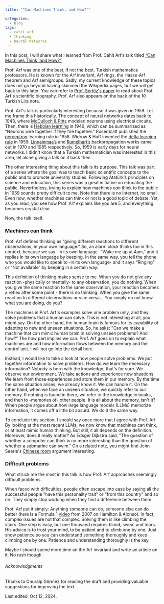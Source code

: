 ```yaml
---
title: "“Can Machines Think, and How?”"

categories:
  - Blog
tags:
  - cahit arf
  - thinking
  - neural networks
---
```


In this post, I will share what I learned from Prof. Cahit Arf’s talk titled [“Can Machines Think, and How?”](https://mbkaya.com/hukuk/cahit-arf-makine-dusunebilir-mi-orjinal.pdf)

Prof. Arf was one of the best, if not the best, Turkish mathematics professors. He is known for the Arf invariant, Arf rings, the Hasse-Arf theorem and Arf semigroups. Sadly, my current knowledge of these topics does not go beyond having skimmed the Wikipedia pages, but we will get back to this later. You can refer to [Prof. Sertöz's paper](http://arxiv.org/pdf/1301.3699) to read about Prof. Arf's scientific biography. Prof. Arf also appears on the back of the 10 Turkish Lira note.

Prof. Arf's talk is particularly interesting because it was given in 1959. Let me frame this historically. The concept of neural networks dates back to 1943, where [McCulloch & Pitts](https://www.cs.cmu.edu/~./epxing/Class/10715/reading/McCulloch.and.Pitts.pdf) modeled neurons using electrical circuits. Then, there is [Hebbian learning](https://pure.mpg.de/rest/items/item_2346268_3/component/file_2346267/content) in 1949, which can be summarized as “Neurons wire together if they fire together.” Rosenblatt published the [perceptron](https://dx.doi.org/10.1037/h0042519) learning rule in 1958. Widrow & Hoff invented the [delta learning rule](https://apps.dtic.mil/sti/tr/pdf/AD0241531.pdf) in 1959. [Linnainmaa’s](https://scholar.googleusercontent.com/scholar.bib?q=info:wRjDZKQ_NKYJ:scholar.google.com/&output=citation&scisdr=ClHSp4FHEJWet6nTcS0:AFWwaeYAAAAAZwrVaS2EHx36UPj1s918yDY85yg&scisig=AFWwaeYAAAAAZwrVaX35QZrtI1imHb5ggR1QnYU&scisf=4&ct=citation&cd=-1&hl=en) and [Rumelhart’s](https://stanford.edu/~jlmcc/papers/PDP/Volume\%201/Chap8_PDP86.pdf) backpropagation works came out in 1970 and 1985 respectively. So, 1959 is early days for neural networks. I didn't know that a Turkish mathematician was interested in this area, let alone giving a talk on it back then.

The other interesting thing about this talk is its purpose. This talk was part of a series where the goal was to teach basic scientific concepts to the public and to promote university studies. Following Atatürk’s principles on science and education, this series was a great initiative on educating the public. Nevertheless, trying to explain how machines *can* think to the public in 1959 sounds pretty difficult to me. Note that there is no Internet, no email. Even now, whether machines can think or not is a good topic of debate. Yet, as you read, you see how Prof. Arf explains like you are 5, and everything becomes crystal clear.

Now, the talk itself.

### Machines can think

Prof. Arf defines thinking as “giving different reactions to different observations, in your own language.” So, an alarm clock thinks too in this context, because we say -in its own language- “Wake me up at 4am,” and it replies in its own language by beeping. In the same way, you tell the phone who you would like to speak to -in its own language- and it says “Ringing” or “Not available” by beeping in a certain way.

This definition of thinking makes sense to me. When you do not give any reaction -physically or mentally- to any observation, you do nothing. When you give the same reaction to the same observation, your reaction becomes a reflex after some point - there is no thinking. When you give the same reaction to different observations or vice versa... You simply do not know what you are doing, do you?

The machines in Prof. Arf's examples solve one problem only, and they solve problems that a human can solve. This is not interesting at all, you might say. On the other hand, the human brain is famous for its capability of adapting to new and unseen situations. So, he asks: "Can we make a machine that can mimic human brain in solving unseen problems? And how?" The *how* part implies we can. Prof. Arf goes on to explain what machines are and how information flows between the memory and the control unit. I will not go into the detail here.

Instead, I would like to take a look at how people solve problems. We put together information to solve problems. How do we learn the necessary information? Nobody is born with the knowledge, that's for sure. We observe our environment. We take actions and experience new situations. We learn from those experiences and store them in our memory. By the time the same situation arises, we already know it. We can handle it. On the other hand, when we face an unseen situation, we quickly refer to our memory. If nothing is found in there, we refer to the knowledge in books, and then to -memories of- other people. It is all about the memory, isn't it? When people argue about how large language models (LLMs) memorize information, it comes off a little bit absurd. We do it the same way.

To conclude this section, I should say once more that I agree with Prof. Arf. By looking at the most recent LLMs, we now know that machines can think, or at least mimic human thinking. But still, it all depends on the definition. Moreover, does it really matter? As Edsger Dijkstra said, "The question of whether a computer can think is no more interesting than the question of whether a submarine can swim." On a related note, you might find John Searle's [Chinese room](https://en.wikipedia.org/wiki/Chinese_room) argument interesting.

### Difficult problems

What struck me the most in this talk is how Prof. Arf approaches seemingly difficult problems.

When faced with difficulties, people often escape into ease by saying all the successful people "have this personality trait" or "from this country" and so on. They simply stop working when they find a difference between them.

Prof. Arf put it simply: Anything someone can do, someone else can do better (here is a Formula 1 [video](https://www.youtube.com/watch?v=KrgBMDlyePc) from 2007 on Hamilton & Alonso). In fact, complex issues are not that complex. Solving them is like climbing the stairs. One step is easy, but one thousand requires blood, sweat and tears. His advice is to trust your mind, to be patient and to climb one by one. Just show patience so you can understand something thoroughly and keep climbing one by one. Patience and understanding thoroughly is the key.

Maybe I should spend more time on the Arf invariant and write an article on it. No rush though.

###### Acknowledgments
Thanks to Onuralp Görmez for reading the draft and providing valuable suggestions for improving the text.

Last edited: Oct 12, 2024.